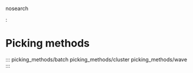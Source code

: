 nosearch

:   

# Picking methods

::: 
picking_methods/batch picking_methods/cluster picking_methods/wave
:::
